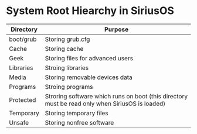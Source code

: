 # System Root Hiearchy in SiriusOS

| Directory | Purpose |
|-----------|---------|
| boot/grub | Storing grub.cfg |
| Cache     | Storing cache  |
| Geek      | Storing files for advanced users |
| Libraries | Stroing libraries |
| Media     | Storing removable devices data |
| Programs  | Stroing programs |
| Protected | Stroring software which runs on boot (this directory must be read only when SiriusOS is loaded) |
| Temporary | Storing temporary files |
| Unsafe    | Storing nonfree software |